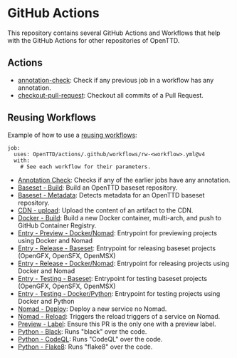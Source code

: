 # GitHub Actions

This repository contains several GitHub Actions and Workflows that help with the GitHub Actions for other repositories of OpenTTD.

## Actions

- [annotation-check](annotation-check/): Check if any previous job in a workflow has any annotation.
- [checkout-pull-request](checkout-pull-request/): Checkout all commits of a Pull Request.

## Reusing Workflows

Example of how to use a [reusing workflows](https://docs.github.com/en/actions/using-workflows/reusing-workflows):

```
job:
  uses: OpenTTD/actions/.github/workflows/rw-<workflow>.yml@v4
  with:
    # See each workflow for their parameters.
```

- [Annotation Check](.github/workflows/rw-annotation-check.yml): Checks if any of the earlier jobs have any annotation.
- [Baseset - Build](.github/workflows/rw-baseset-build.yml): Build an OpenTTD baseset repository.
- [Baseset - Metadata](.github/workflows/rw-baseset-build.yml): Detects metadata for an OpenTTD baseset repository.
- [CDN - upload](.github/workflows/rw-cdn-upload.yml): Upload the content of an artifact to the CDN.
- [Docker - Build](.github/workflows/rw-docker-build.yml): Build a new Docker container, multi-arch, and push to GitHub Container Registry.
- [Entry - Preview - Docker/Nomad](.github/workflows/rw-entry-preview-docker-nomad.yml): Entrypoint for previewing projects using Docker and Nomad
- [Entry - Release - Baseset](.github/workflows/rw-entry-release-baseset.yml): Entrypoint for releasing baseset projects (OpenGFX, OpenSFX, OpenMSX)
- [Entry - Release - Docker/Nomad](.github/workflows/rw-entry-release-docker-nomad.yml): Entrypoint for releasing projects using Docker and Nomad
- [Entry - Testing - Baseset](.github/workflows/rw-entry-testing-baseset.yml): Entrypoint for testing baseset projects (OpenGFX, OpenSFX, OpenMSX)
- [Entry - Testing - Docker/Python](.github/workflows/rw-entry-testing-docker-py.yml): Entrypoint for testing projects using Docker and Python
- [Nomad - Deploy](.github/workflows/rw-nomad-deploy.yml): Deploy a new service no Nomad.
- [Nomad - Reload](.github/workflows/rw-nomad-reload.yml): Triggers the reload triggers of a service on Nomad.
- [Preview - Label](.github/workflows/rw-preview-label.yml): Ensure this PR is the only one with a preview label.
- [Python - Black](.github/workflows/rw-py-black.yml): Runs "black" over the code.
- [Python - CodeQL](.github/workflows/rw-py-codeql.yml): Runs "CodeQL" over the code.
- [Python - Flake8](.github/workflows/rw-py-flake8.yml): Runs "flake8" over the code.

